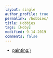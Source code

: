```yaml
---
layout: single
author_profile: true
permalink: /hobbies/
title: Hobbies
tags: [Hoby]
modified: 9-14-2019
comments: false
---
```



* [painting:)](https://www.vangoghgallery.com/painting/starry-night.html)


